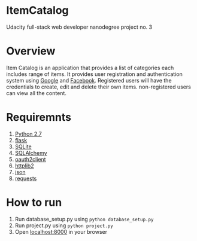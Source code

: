 # ItemCatalog
Udacity full-stack web developer nanodegree project no. 3

# Overview
Item Catalog is an application that provides a list of categories each includes range of items. It provides user registration and
authentication system using [Google](https://console.developers.google.com/apis) and [Facebook](https://developers.facebook.com/apps).
Registered users will have the credentials to create, edit and delete their own items. non-registered users can view all the content.

# Requiremnts
1. [Python 2.7](https://www.python.org)
2. [flask](http://flask-sqlalchemy.pocoo.org/2.1/)
3. [SQLite](https://psqlite.codeplex.com)
3. [SQLAlchemy](https://www.sqlalchemy.org)
4. [oauth2client](https://github.com/google/oauth2client)
5. [httplib2](https://pypi.python.org/pypi/httplib2/0.9.2)
6. [json](http://www.json.org)
7. [requests](http://docs.python-requests.org/en/master/)

# How to run
1. Run database_setup.py using `python database_setup.py`
2. Run project.py using `python project.py`
3. Open [localhost:8000](http://localhost:8000/) in your browser
